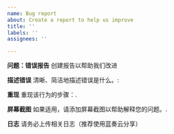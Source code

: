 ```yaml
---
name: Bug report
about: Create a report to help us improve
title: ''
labels: ''
assignees: ''

---
```


**问题：错误报告**
创建报告以帮助我们改进

**描述错误**
清晰、简洁地描述错误是什么。:


**重现**
重现该行为的步骤：.

**屏幕截图**
如果适用，请添加屏幕截图以帮助解释您的问题。.

**日志**
请务必上传相关日志（推荐使用蓝奏云分享）
